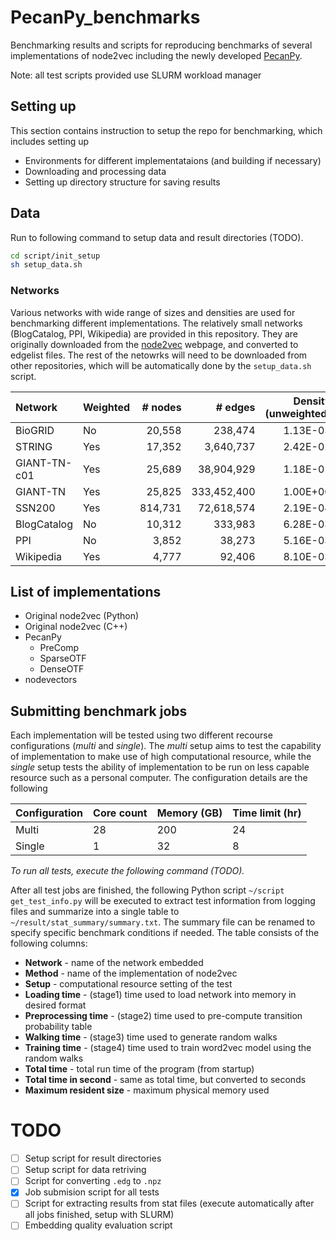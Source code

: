 # PecanPy_benchmarks

Benchmarking results and scripts for reproducing benchmarks of several implementations of node2vec 
including the newly developed [PecanPy](https://github.com/krishnanlab/PecanPy).  

Note: all test scripts provided use SLURM workload manager

## Setting up

This section contains instruction to setup the repo for benchmarking, which includes setting up 
* Environments for different implementataions (and building if necessary)
* Downloading and processing data
* Setting up directory structure for saving results

## Data

Run to following command to setup data and result directories (TODO).  

```bash
cd script/init_setup
sh setup_data.sh
```

### Networks

Various networks with wide range of sizes and densities are used for benchmarking different implementations. 
The relatively small networks (BlogCatalog, PPI, Wikipedia) are provided in this repository. 
They are originally downloaded from the [node2vec](https://snap.stanford.edu/node2vec/) webpage, and converted 
to edgelist files. The rest of the netowrks will need to be downloaded from other repositories, which will be 
automatically done by the `setup_data.sh` script.

|Network|Weighted|# nodes|# edges|Density (unweighted)|File size|
|:-|:-|-:|-:|-:|-:|
|BioGRID|No|20,558|238,474|1.13E-03|2.5M|
|STRING|Yes|17,352|3,640,737|2.42E-02|60M|
|GIANT-TN-c01|Yes|25,689|38,904,929|1.18E-01|1.1G|
|GIANT-TN|Yes|25,825|333,452,400|1.00E+00|7.2G|
|SSN200|Yes|814,731|72,618,574|2.19E-04|2.0G|
|BlogCatalog|No|10,312|333,983|6.28E-03|3.2M|
|PPI|No|3,852|38,273|5.16E-03|707K|
|Wikipedia|Yes|4,777|92,406|8.10E-03|2.0M|

## List of implementations

* Original node2vec (Python)
* Original node2vec (C++)
* PecanPy
  * PreComp
  * SparseOTF
  * DenseOTF
* nodevectors

## Submitting benchmark jobs

Each implementation will be tested using two different recourse configurations (*multi* and *single*). 
The *multi* setup aims to test the capability of implementation to make use of high computational resource, 
while the *single* setup tests the ability of implementation to be run on less capable resource such as a 
personal computer. The configuration details are the following  

|Configuration|Core count|Memory (GB)|Time limit (hr)|
|:-|:-|:-|:-|
|Multi|28|200|24|
|Single|1|32|8|

*To run all tests, execute the following command (TODO).*  

After all test jobs are finished, the following Python script `~/script get_test_info.py` will be executed 
to extract test information from logging files and summarize into a single table to `~/result/stat_summary/summary.txt`. 
The summary file can be renamed to specify specific benchmark conditions if needed. 
The table consists of the following columns: 
* **Network** - name of the network embedded
* **Method** - name of the implementation of node2vec
* **Setup** - computational resource setting of the test
* **Loading time** - (stage1) time used to load network into memory in desired format
* **Preprocessing time** - (stage2) time used to pre-compute transition probability table
* **Walking time** - (stage3) time used to generate random walks
* **Training time** - (stage4) time used to train word2vec model using the random walks
* **Total time** - total run time of the program (from startup)
* **Total time in second** - same as total time, but converted to seconds
* **Maximum resident size** - maximum physical memory used

# TODO
- [ ] Setup script for result directories
- [ ] Setup script for data retriving
- [ ] Script for converting `.edg` to `.npz`
- [x] Job submision script for all tests
- [ ] Script for extracting results from stat files (execute automatically after all jobs finished, setup with SLURM)
- [ ] Embedding quality evaluation script
